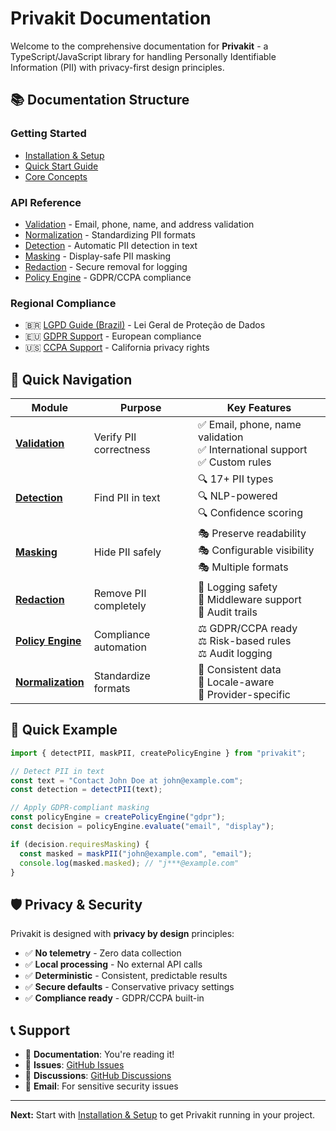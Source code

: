 # Privakit Documentation

Welcome to the comprehensive documentation for **Privakit** - a TypeScript/JavaScript library for handling Personally Identifiable Information (PII) with privacy-first design principles.

## 📚 Documentation Structure

### Getting Started

- [Installation & Setup](./installation.md)
- [Quick Start Guide](./quick-start.md)
- [Core Concepts](./core-concepts.md)

### API Reference

- [Validation](./validation.md) - Email, phone, name, and address validation
- [Normalization](./normalization.md) - Standardizing PII formats
- [Detection](./detection.md) - Automatic PII detection in text
- [Masking](./masking.md) - Display-safe PII masking
- [Redaction](./redaction.md) - Secure removal for logging
- [Policy Engine](./policy-engine.md) - GDPR/CCPA compliance

### Regional Compliance

- 🇧🇷 [LGPD Guide (Brazil)](./lgpd-brazil.md) - Lei Geral de Proteção de Dados
- 🇪🇺 [GDPR Support](./policy-engine.md#gdpr-policy-engine) - European compliance
- 🇺🇸 [CCPA Support](./policy-engine.md#ccpa-policy-engine) - California privacy rights

## 🔗 Quick Navigation

| Module                                  | Purpose                | Key Features                                                                    |
| --------------------------------------- | ---------------------- | ------------------------------------------------------------------------------- |
| [**Validation**](./validation.md)       | Verify PII correctness | ✅ Email, phone, name validation<br>✅ International support<br>✅ Custom rules |
| [**Detection**](./detection.md)         | Find PII in text       | 🔍 17+ PII types<br>🔍 NLP-powered<br>🔍 Confidence scoring                     |
| [**Masking**](./masking.md)             | Hide PII safely        | 🎭 Preserve readability<br>🎭 Configurable visibility<br>🎭 Multiple formats    |
| [**Redaction**](./redaction.md)         | Remove PII completely  | 🚫 Logging safety<br>🚫 Middleware support<br>🚫 Audit trails                   |
| [**Policy Engine**](./policy-engine.md) | Compliance automation  | ⚖️ GDPR/CCPA ready<br>⚖️ Risk-based rules<br>⚖️ Audit logging                   |
| [**Normalization**](./normalization.md) | Standardize formats    | 🔧 Consistent data<br>🔧 Locale-aware<br>🔧 Provider-specific                   |

## 🚀 Quick Example

```typescript
import { detectPII, maskPII, createPolicyEngine } from "privakit";

// Detect PII in text
const text = "Contact John Doe at john@example.com";
const detection = detectPII(text);

// Apply GDPR-compliant masking
const policyEngine = createPolicyEngine("gdpr");
const decision = policyEngine.evaluate("email", "display");

if (decision.requiresMasking) {
  const masked = maskPII("john@example.com", "email");
  console.log(masked.masked); // "j***@example.com"
}
```

## 🛡️ Privacy & Security

Privakit is designed with **privacy by design** principles:

- ✅ **No telemetry** - Zero data collection
- ✅ **Local processing** - No external API calls
- ✅ **Deterministic** - Consistent, predictable results
- ✅ **Secure defaults** - Conservative privacy settings
- ✅ **Compliance ready** - GDPR/CCPA built-in

## 📞 Support

- 📖 **Documentation**: You're reading it!
- 🐛 **Issues**: [GitHub Issues](https://github.com/maribeiromendes/privakit/issues)
- 💬 **Discussions**: [GitHub Discussions](https://github.com/maribeiromendes/privakit/discussions)
- 📧 **Email**: For sensitive security issues

---

**Next:** Start with [Installation & Setup](./installation.md) to get Privakit running in your project.
